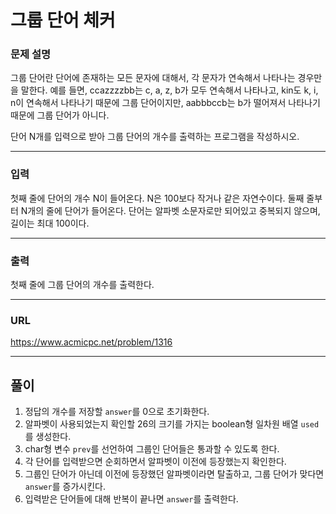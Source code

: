 # 그룹 단어 체커

### 문제 설명

그룹 단어란 단어에 존재하는 모든 문자에 대해서, 각 문자가 연속해서 나타나는 경우만을 말한다. 예를 들면, ccazzzzbb는 c, a, z, b가 모두 연속해서 나타나고, kin도 k, i, n이 연속해서 나타나기 때문에 그룹 단어이지만, aabbbccb는 b가 떨어져서 나타나기 때문에 그룹 단어가 아니다.

단어 N개를 입력으로 받아 그룹 단어의 개수를 출력하는 프로그램을 작성하시오.

-----------
### 입력

첫째 줄에 단어의 개수 N이 들어온다. N은 100보다 작거나 같은 자연수이다. 둘째 줄부터 N개의 줄에 단어가 들어온다. 단어는 알파벳 소문자로만 되어있고 중복되지 않으며, 길이는 최대 100이다.

-----------
### 출력

첫째 줄에 그룹 단어의 개수를 출력한다.

-----------
### URL

https://www.acmicpc.net/problem/1316

-----------
## 풀이
1. 정답의 개수를 저장할 `answer`를 0으로 초기화한다.
2. 알파벳이 사용되었는지 확인할 26의 크기를 가지는 boolean형 일차원 배열 `used`를 생성한다.
3. char형 변수 `prev`를 선언하여 그룹인 단어들은 통과할 수 있도록 한다.
4. 각 단어를 입력받으면 순회하면서 알파벳이 이전에 등장했는지 확인한다.
5. 그룹인 단어가 아닌데 이전에 등장했던 알파벳이라면 탈출하고, 그룹 단어가 맞다면 `answer`를 증가시킨다.
6. 입력받은 단어들에 대해 반복이 끝나면 `answer`를 출력한다.